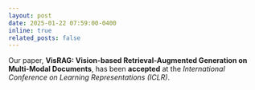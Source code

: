 ```yaml
---
layout: post
date: 2025-01-22 07:59:00-0400
inline: true
related_posts: false
---
```



Our paper, **VisRAG: Vision-based Retrieval-Augmented Generation on Multi-Modal Documents**, has been **accepted** at the *International Conference on Learning Representations (ICLR)*.
